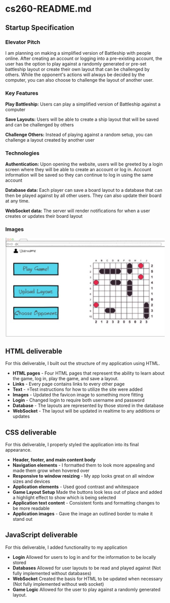# cs260-README.md
## Startup Specification
### Elevator Pitch
I am planning on making a simplified version of Battleship with people online. After creating an account or logging into a pre-existing account, the user has the option to play against a randomly generated or pre-set battleship layout or create their own layout that can be challenged by others. While the opponent's actions will always be decided by the computer, you can also choose to challenge the layout of another user.

### Key Features
**Play Battleship:** Users can play a simplified version of Battleship against a computer

**Save Layouts:** Users will be able to create a ship layout that will be saved and can be challenged by others

**Challenge Others:** Instead of playing against a random setup, you can challenge a layout created by another user


### Technologies
**Authentication:** Upon opening the website, users will be greeted by a login screen where they will be able to create an account or log in. Account information will be saved so they can continue to log in using the same account

**Database data:** Each player can save a board layout to a database that can then be played against by all other users. They can also update their board at any time.

**WebSocket data:** The server will render notifications for when a user creates or updates their board layout

### Images
![Mock](better_battleship_sketch.jpg)


## HTML deliverable
For this deliverable, I built out the structure of my application using HTML.

- **HTML pages** - Four HTML pages that represent the ability to learn about the game, log in, play the game, and save a layout.
- **Links** - Every page contains links to every other page
- **Text** - =Test instructions for how to utilize the site were added
- **Images** -  Updated the favicon image to something more fitting
- **Login** - Changed login to require both username and password
- **Database** - The layouts are represented by those stored in the database
- **WebSocket** - The layout will be updated in realtime to any additions or updates

 
## CSS deliverable

For this deliverable, I properly styled the application into its final appearance.

- **Header, footer, and main content body**
- **Navigation elements** - I formatted them to look more appealing and made them grow when hovered over
- **Responsive to window resizing** - My app looks great on all window sizes and devices
- **Application elements** - Used good contrast and whitespace
- **Game Layout Setup** Made the buttons look less out of place and added a highlight effect to show which is being selected
- **Application text content** - Consistent fonts and formatting changes to be more readable
- **Application images** - Gave the image an outlined border to make it stand out

## JavaScript deliverable

For this deliverable, I added functionality to my application

- **Login** Allowed for users to log in and for the information to be locally stored
- **Databases** Allowed for user layouts to be read and played against (Not fully implemented without databases) 
- **WebSocket** Created the basis for HTML to be updated when necessary (Not fully implemented without web socket)
- **Game Logic** Allowed for the user to play against a randomly generated layout.


